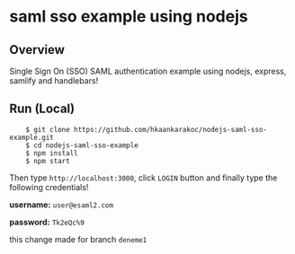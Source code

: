 # saml sso example using nodejs

## Overview

Single Sign On (SSO) SAML authentication example using nodejs, express, samlify and handlebars!

## Run (Local)

```
    $ git clone https://github.com/hkaankarakoc/nodejs-saml-sso-example.git
    $ cd nodejs-saml-sso-example
    $ npm install
    $ npm start
```

Then type `http://localhost:3000`, click `LOGIN` button and finally type the following credentials!

**username:** `user@esaml2.com`

**password:** `Tk2eQc%9`

this change made for branch `deneme1`
